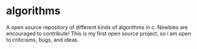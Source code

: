 # algorithms
A open source repository of different kinds of algorithms in c. Newbies are encouraged to contribute!
This is my first open source project, so i am open to criticisms, bugs, and ideas.
